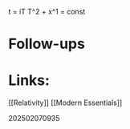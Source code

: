 t = iT
T^2 + x^1 = const


# Follow-ups


# Links: 

[[Relativity]]
[[Modern Essentials]]


202502070935

